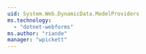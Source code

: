```yaml
---
uid: System.Web.DynamicData.ModelProviders
ms.technology: 
  - "dotnet-webforms"
ms.author: "riande"
manager: "wpickett"
---
```

